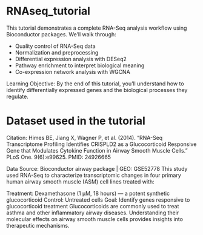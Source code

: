 # RNAseq_tutorial
This tutorial demonstrates a complete RNA-Seq analysis workflow using Bioconductor packages. We’ll walk through:

- Quality control of RNA-Seq data
- Normalization and preprocessing
- Differential expression analysis with DESeq2
- Pathway enrichment to interpret biological meaning
- Co-expression network analysis with WGCNA
  
Learning Objective: By the end of this tutorial, you’ll understand how to identify differentially expressed genes and the biological processes they regulate.


# Dataset used in the tutorial

Citation: Himes BE, Jiang X, Wagner P, et al. (2014). “RNA-Seq Transcriptome Profiling Identifies CRISPLD2 as a Glucocorticoid Responsive Gene that Modulates Cytokine Function in Airway Smooth Muscle Cells.” PLoS One. 9(6):e99625. PMID: 24926665

Data Source: Bioconductor airway package | GEO: GSE52778
This study used RNA-Seq to characterize transcriptomic changes in four primary human airway smooth muscle (ASM) cell lines treated with:

Treatment: Dexamethasone (1 μM, 18 hours) — a potent synthetic glucocorticoid
Control: Untreated cells
Goal: Identify genes responsive to glucocorticoid treatment
Glucocorticoids are commonly used to treat asthma and other inflammatory airway diseases. Understanding their molecular effects on airway smooth muscle cells provides insights into therapeutic mechanisms.

